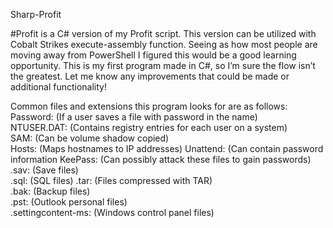 Sharp-Profit

#Profit is a C# version of my Profit script. This version can be utilized with Cobalt Strikes execute-assembly function. Seeing as how most people are moving away from PowerShell I figured this would be a good learning opportunity. This is my first program made in C#, so I’m sure the flow isn’t the greatest. Let me know any improvements that could be made or additional functionality!

Common files and extensions this program looks for are as follows:
Password: (If a user saves a file with password in the name)	
NTUSER.DAT: (Contains registry entries for each user on a system)	
SAM: (Can be volume shadow copied)	
Hosts: (Maps hostnames to IP addresses)
Unattend: (Can contain password information	
KeePass: (Can possibly attack these files to gain passwords)	
.sav: (Save files)	
.sql: (SQL files)
.tar: (Files compressed with TAR)	
.bak: (Backup files)	
.pst: (Outlook personal files)	
.settingcontent-ms: (Windows control panel files)
